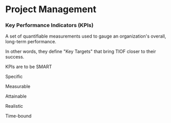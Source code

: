 # Project Management





### Key Performance Indicators (KPIs)

A set of quantifiable measurements used to gauge an organization's overall, long-term performance.

In other words, they define "Key Targets" that bring TIOF closer to their success.

KPIs are to be SMART

Specific

Measurable

Attainable

Realistic

Time-bound










